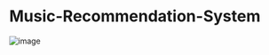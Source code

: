 # Music-Recommendation-System
![image](https://github.com/GUDDETIROHITHA04/Music-Recommendation-System/assets/141428455/fb71aab0-2aae-4bcc-9a8f-6c623b7ff58e)
